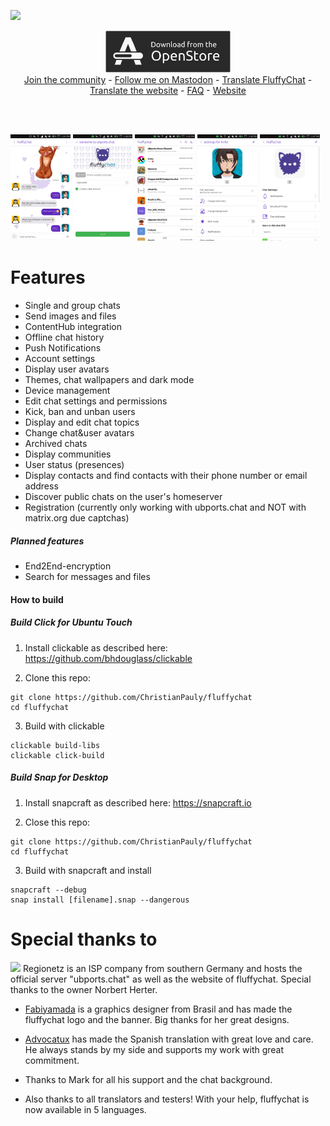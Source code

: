 ![](https://i.imgur.com/wi7RlVt.png)

<p align="center">
  <a target="new" href="https://open-store.io/app/fluffychat.christianpauly"><img width="200px" src="/docs/assets/images/downloadButton.jpg" /></a><br>
  <a href="https://matrix.to/#/#fluffychat:matrix.org" target="new">Join the community</a> - <a href="https://metalhead.club/@krille" target="new">Follow me on Mastodon</a> - <a href="https://hosted.weblate.org/projects/fluffychat/" target="new">Translate FluffyChat</a> - <a href="https://github.com/ChristianPauly/fluffychat/tree/master/docs" target="new">Translate the website</a> - <a href="https://christianpauly.github.io/fluffychat/faq.html" target="new">FAQ</a> - <a href="https://christianpauly.github.io/fluffychat/" target="new">Website</a>
 </p>
<br>
<br>
<p>
  <img src="/docs/assets/images/screenshot20181026_144145721.png" width="19%" />
  <img src="/docs/assets/images/screenshot20181026_144832172.png" width="19%" />
  <img src="/docs/assets/images/screenshot20181026_144549035.png" width="19%" />
  <img src="/docs/assets/images/screenshot20181026_144653603.png" width="19%" />
  <img src="/docs/assets/images/screenshot20181026_144726947.png" width="19%" />
</p>

# Features
 * Single and group chats
 * Send images and files
 * ContentHub integration
 * Offline chat history
 * Push Notifications
 * Account settings
 * Display user avatars
 * Themes, chat wallpapers and dark mode
 * Device management
 * Edit chat settings and permissions
 * Kick, ban and unban users
 * Display and edit chat topics
 * Change chat&user avatars
 * Archived chats
 * Display communities
 * User status (presences)
 * Display contacts and find contacts with their phone number or email address
 * Discover public chats on the user's homeserver
 * Registration (currently only working with ubports.chat and NOT with matrix.org due captchas)

##### Planned features
 * End2End-encryption
 * Search for messages and files

#### How to build

##### Build Click for Ubuntu Touch

1. Install clickable as described here: https://github.com/bhdouglass/clickable

2. Clone this repo:
```
git clone https://github.com/ChristianPauly/fluffychat
cd fluffychat
```

3. Build with clickable
```
clickable build-libs
clickable click-build
```

##### Build Snap for Desktop

1. Install snapcraft as described here: https://snapcraft.io

2. Close this repo:
```
git clone https://github.com/ChristianPauly/fluffychat
cd fluffychat
```

3. Build with snapcraft and install
```
snapcraft --debug
snap install [filename].snap --dangerous
```

# Special thanks to
<a href="https://www.regionetz.net"><img src="https://www.regionetz.net/wp-content/uploads/2017/12/logo.png" width="19%" /></a>
Regionetz is an ISP company from southern Germany and hosts the official server "ubports.chat" as well as the website of fluffychat. Special thanks to the owner Norbert Herter.

* <a href="https://github.com/fabiyamada">Fabiyamada</a> is a graphics designer from Brasil and has made the fluffychat logo and the banner. Big thanks for her great designs.

* <a href="https://github.com/advocatux">Advocatux</a> has made the Spanish translation with great love and care. He always stands by my side and supports my work with great commitment.

* Thanks to Mark for all his support and the chat background.

* Also thanks to all translators and testers! With your help, fluffychat is now available in 5 languages.
